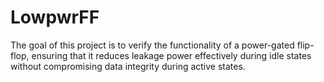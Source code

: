 # LowpwrFF
The goal of this project is to verify the functionality of a power-gated flip-flop, ensuring that it reduces leakage power effectively during idle states without compromising data integrity during active states.
